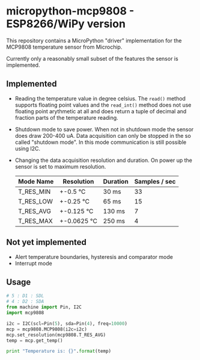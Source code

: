 # micropython-mcp9808 - ESP8266/WiPy version
This repository contains a MicroPython "driver" implementation for the MCP9808
temperature sensor from Microchip.

Currently only a reasonably small subset of the features the sensor is
implemented.

## Implemented
* Reading the temperature value in degree celsius. The `read()` method supports floating point values and the `read_int()` method does not use floating point arythmetic at all and does return a tuple of decimal and fraction parts of the temperature reading.
* Shutdown mode to save power. When not in shutdown mode the sensor
does draw 200-400 uA. Data acquisition can only be stopped in the so called
"shutdown mode". In this mode communication is still possible using I2C.
* Changing the data acquisition resolution and duration. On power up the sensor
is set to maximum resolution.

    | Mode Name | Resolution  | Duration | Samples / sec |
    | --------- | ----------- | -------- | ------------- |
    | T_RES_MIN | +-0.5 °C    |    30 ms | 33            |
    | T_RES_LOW | +-0.25 °C   |    65 ms | 15            |
    | T_RES_AVG | +-0.125 °C  |   130 ms |  7            |
    | T_RES_MAX | +-0.0625 °C |   250 ms |  4            |

## Not yet implemented
* Alert temperature boundaries, hysteresis and comparator mode
* Interrupt mode

## Usage

~~~python
# 5 : D1 : SDL
# 4 : D2 : SDA
from machine import Pin, I2C
import mcp9808

i2c = I2C(scl=Pin(5), sda=Pin(4), freq=10000)
mcp = mcp9808.MCP9808(i2c=i2c)
mcp.set_resolution(mcp9808.T_RES_AVG)
temp = mcp.get_temp()

print "Temperature is: {}".format(temp)
~~~
